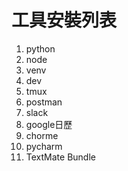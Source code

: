 # 工具安裝列表

1. python
2. node
3. venv
4. dev
5. tmux
6. postman
7. slack
8. google日歷
9. chorme
10. pycharm
11. TextMate Bundle

